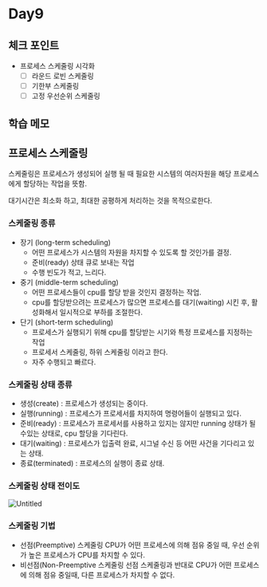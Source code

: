 # Day9

## 체크 포인트

- 프로세스 스케줄링 시각화
  - [ ] 라운드 로빈 스케줄링
  - [ ] 기한부 스케줄링
  - [ ] 고정 우선순위 스케줄링

## 학습 메모

## 프로세스 스케줄링

스케줄링은 프로세스가 생성되어 실행 될 때 필요한 시스템의 여러자원을 해당 프로세스에게 할당하는 작업을 뜻함.

대기시간은 최소화 하고, 최대한 공평하게 처리하는 것을 목적으로한다.

### 스케줄링 종류

- 장기 (long-term scheduling)
  - 어떤 프로세스가 시스템의 자원을 차지할 수 있도록 할 것인가를 결정.
  - 준비(ready) 상태 큐로 보내는 작업
  - 수행 빈도가 적고, 느리다.
- 중기 (middle-term scheduling)
  - 어떤 프로세스들이 cpu를 할당 받을 것인지 결정하는 작업.
  - cpu를 할당받으려는 프로세스가 많으면 프로세스를 대기(waiting) 시킨 후, 활성화해서 일시적으로 부하를 조절한다.
- 단기 (short-term scheduling)
  - 프로세스가 실행되기 위해 cpu를 할당받는 시기와 특정 프로세스를 지정하는 작업
  - 프로세서 스케줄링, 하위 스케줄링 이라고 한다.
  - 자주 수행되고 빠르다.

### 스케줄링 상태 종류

- 생성(create) : 프로세스가 생성되는 중이다.
- 실행(running) : 프로세스가 프로세서를 차지하여 명령어들이 실행되고 있다.
- 준비(ready) : 프로세스가 프로세서를 사용하고 있지는 않지만 running 상태가 될 수있는 상태로, cpu 할당을 기다린다.
- 대기(waiting) : 프로세스가 입출력 완료, 시그널 수신 등 어떤 사건을 기다리고 있는 상태.
- 종료(terminated) : 프로세스의 실행이 종료 상태.

### 스케줄링 상태 전이도

![Untitled](https://s3-us-west-2.amazonaws.com/secure.notion-static.com/56270a76-96f7-425b-b8e3-17c82bada69e/Untitled.png)

### 스케줄링 기법

- 선점(Preemptive) 스케줄링
  CPU가 어떤 프로세스에 의해 점유 중일 때, 우선 순위가 높은 프로세스가 CPU를 차지할 수 있다.
- 비선점(Non-Preemptive 스케줄링
  선점 스케줄링과 반대로 CPU가 어떤 프로세스에 의해 점유 중일때, 다른 프로세스가 차지할 수 없다.
